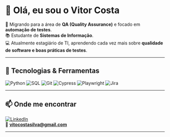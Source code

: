 # 👋 Olá, eu sou o Vitor Costa  

🎯 Migrando para a área de **QA (Quality Assurance)** e focado em **automação de testes**.  
📚 Estudante de **Sistemas de Informação**.  
💻 Atualmente estagiário de TI, aprendendo cada vez mais sobre **qualidade de software e boas práticas de testes**.  

---

## 🚀 Tecnologias & Ferramentas
![Python](https://img.shields.io/badge/-Python-3776AB?logo=python&logoColor=white)
![SQL](https://img.shields.io/badge/-SQL-4479A1?logo=mysql&logoColor=white)
![Git](https://img.shields.io/badge/-Git-F05032?logo=git&logoColor=white)
![Cypress](https://img.shields.io/badge/-Cypress-17202C?logo=cypress&logoColor=white)
![Playwright](https://img.shields.io/badge/-Playwright-2EAD33?logo=playwright&logoColor=white)
![Jira](https://img.shields.io/badge/-Jira-0052CC?logo=jira&logoColor=white)

---

## 📫 Onde me encontrar
[![LinkedIn](https://img.shields.io/badge/-LinkedIn-0A66C2?logo=linkedin&logoColor=white)](https://linkedin.com/in/SEU-LINKEDIN)  
📧 **vitocostasilva@gmail.com**

---
